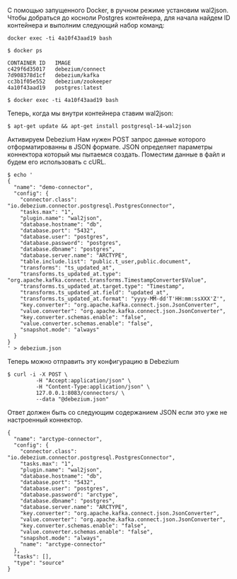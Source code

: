 
С помощью запущенного Docker, в ручном режиме установим wal2json. 
Чтобы добраться до косноли Postgres контейнера, для начала найдем ID контейнера и выполним следующий набор команд:
```
docker exec -ti 4a10f43aad19 bash
```
```
$ docker ps
```
```
CONTAINER ID   IMAGE               
c429f6d35017   debezium/connect    
7d908378d1cf   debezium/kafka      
cc3b1f05e552   debezium/zookeeper  
4a10f43aad19   postgres:latest     
```
```
$ docker exec -ti 4a10f43aad19 bash
```
Теперь, когда мы внутри контейнера ставим wal2json:
```
$ apt-get update && apt-get install postgresql-14-wal2json
```
Активируем Debezium
Нам нужен POST запрос данные которого отформатированны в JSON формате. 
JSON определяет параметры коннектора который мы пытаемся создать. 
Поместим данные в файл и будем его использовать с cURL.
```
$ echo '
{
  "name": "demo-connector",
  "config": {
    "connector.class": "io.debezium.connector.postgresql.PostgresConnector",
    "tasks.max": "1",
    "plugin.name": "wal2json",
    "database.hostname": "db",
    "database.port": "5432",
    "database.user": "postgres",
    "database.password": "postgres",
    "database.dbname": "postgres",
    "database.server.name": "ARCTYPE",
    "table.include.list": "public.t_user,public.document",
    "transforms": "ts_updated_at",
    "transforms.ts_updated_at.type": "org.apache.kafka.connect.transforms.TimestampConverter$Value",
    "transforms.ts_updated_at.target.type": "Timestamp",
    "transforms.ts_updated_at.field": "updated_at",
    "transforms.ts_updated_at.format": "yyyy-MM-dd'T'HH:mm:ssXXX'Z'",
    "key.converter": "org.apache.kafka.connect.json.JsonConverter",
    "value.converter": "org.apache.kafka.connect.json.JsonConverter",
    "key.converter.schemas.enable": "false",
    "value.converter.schemas.enable": "false",
    "snapshot.mode": "always"
  }
}
' > debezium.json
```
Теперь можно отправить эту конфигурацию в Debezium
```
$ curl -i -X POST \
         -H "Accept:application/json" \
         -H "Content-Type:application/json" \
         127.0.0.1:8083/connectors/ \
         --data "@debezium.json"
```  
Ответ должен быть со следующим содержанием JSON если это уже не настроенный коннектор.
```
{
  "name": "arctype-connector",
  "config": {
    "connector.class": "io.debezium.connector.postgresql.PostgresConnector",
    "tasks.max": "1",
    "plugin.name": "wal2json",
    "database.hostname": "db",
    "database.port": "5432",
    "database.user": "postgres",
    "database.password": "arctype",
    "database.dbname": "postgres",
    "database.server.name": "ARCTYPE",
    "key.converter": "org.apache.kafka.connect.json.JsonConverter",
    "value.converter": "org.apache.kafka.connect.json.JsonConverter",
    "key.converter.schemas.enable": "false",
    "value.converter.schemas.enable": "false",
    "snapshot.mode": "always",
    "name": "arctype-connector"
  },
  "tasks": [],
  "type": "source"
}
```
